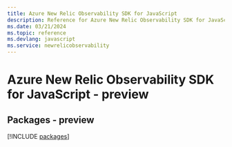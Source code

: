 ```yaml
---
title: Azure New Relic Observability SDK for JavaScript
description: Reference for Azure New Relic Observability SDK for JavaScript
ms.date: 03/21/2024
ms.topic: reference
ms.devlang: javascript
ms.service: newrelicobservability
---
```

# Azure New Relic Observability SDK for JavaScript - preview
## Packages - preview
[!INCLUDE [packages](new-relic-observability-index.md)]